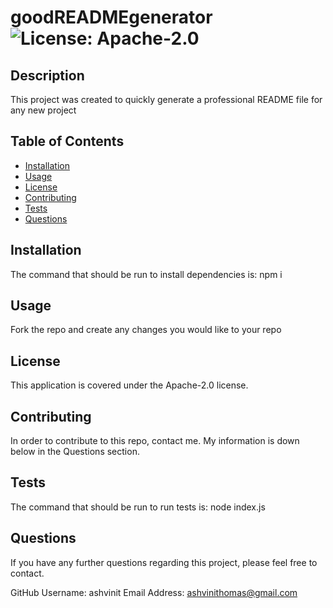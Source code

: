 
# goodREADMEgenerator ![License: Apache-2.0](https://img.shields.io/static/v1?label=License&message=Apache-2.0&color=ff69b4)


## Description

This project was created to quickly generate a professional README file for any new project


## Table of Contents

* [Installation](#installation)
* [Usage](#usage)
* [License](#license)
* [Contributing](#contributing)
* [Tests](#tests)
* [Questions](#questions)


## Installation

The command that should be run to install dependencies is: 
npm i


## Usage

Fork the repo and create any changes you would like to your repo


## License

This application is covered under the Apache-2.0 license.


## Contributing

In order to contribute to this repo, contact me. My information is down below in the Questions section.


## Tests

The command that should be run to run tests is:
node index.js


## Questions

If you have any further questions regarding this project, please feel free to contact.

GitHub Username: ashvinit
Email Address: ashvinithomas@gmail.com


